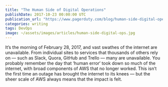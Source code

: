 ```yaml
---
title: "The Human Side of Digital Operations"
publishDate: 2017-10-23 00:00:00 UTC
publication_url: "https://www.pagerduty.com/blog/human-side-digital-operations/"
categories: writing
tags: DevOps
image: ~/assets/images/articles/human-side-digital-ops.jpg
---
```


It’s the morning of February 28, 2017, and vast swathes of the internet are unavailable. From individual sites to services that thousands of others rely on — such as Slack, Quora, GitHub and Trello — many are unavailable. You probably remember the day that ‘human error‘ took down so much of the internet, with broad components of AWS that no longer worked. This isn’t the first time an outage has brought the internet to its knees — but the sheer scale of AWS always means that the impact is felt.